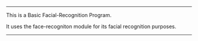 ---

This is a Basic Facial-Recognition Program.

It uses the face-recogniton module for its facial recognition purposes.

___